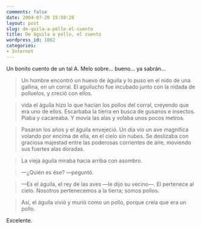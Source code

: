 ```yaml
---
comments: false
date: 2004-07-20 15:50:28
layout: post
slug: de-guila-a-pollo-el-cuento
title: De águila a pollo, el cuento
wordpress_id: 1862
categories:
- Internet
---
```


Un bonito cuento de un tal A. Melo sobre… bueno… ya sabrán…





> Un hombre encontró un huevo de águila y lo puso en el nido de una gallina, en un corral. El aguilucho fue incubado junto con la nidada de polluelos, y creció con ellos.
> 
> 


> 
> vida el águila hizo lo que hacían los pollos del corral, creyendo que era uno de ellos. Escarbaba la tierra en busca de gusanos e insectos. Piaba y cacareaba. Y movía las alas y volaba unos pocos metros.
> 
> 


> 
> Pasaron los años y el águila envejeció. Un día vio un ave magnífica volando por encima de ella, en el cielo sin nubes. Se deslizaba con graciosa majestad entre las poderosas corrientes de aire, moviendo sus fuertes alas doradas.
> 
> 


> 
> La vieja águila miraba hacia arriba con asombro.
> 
> 


> 
> &mdash;¿Quién es ése? &mdash;peguntó.
> 
> 


> 
> &mdash;Es el águila, el rey de las aves &mdash;le dijo su vecino&mdash;. El pertenece al cielo. Nosotros pertenecemos a la tierra; somos pollos.
> 
> 


> 
> Así, el águila vivió y murió como un pollo, porque creía que era un pollo.





Excelente.




 
